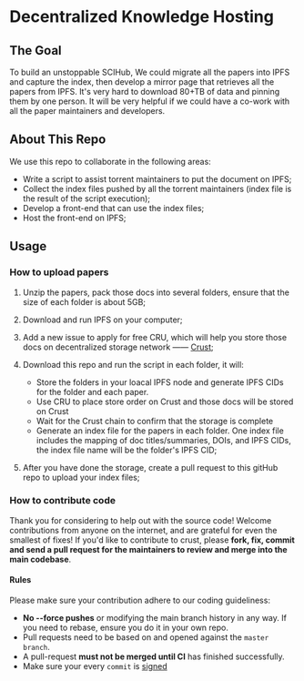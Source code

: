 # Decentralized Knowledge Hosting

## The Goal

To build an unstoppable SCIHub, We could migrate all the papers into IPFS and capture the index, then develop a mirror page that retrieves all the papers from IPFS. It's very hard to download 80+TB of data and pinning them by one person. It will be very helpful if we could have a co-work with all the paper maintainers and developers.

## About This Repo

We use this repo to collaborate in the following areas:
- Write a script to assist torrent maintainers to put the document on IPFS;
- Collect the index files pushed by all the torrent maintainers (index file is the result of the script execution);
- Develop a front-end that can use the index files;
- Host the front-end on IPFS;

## Usage

### How to upload papers

1. Unzip the papers, pack those docs into several folders, ensure that the size of each folder is about 5GB;
2. Download and run IPFS on your computer;
3. Add a new issue to apply for free CRU, which will help you store those docs on decentralized storage network —— [Crust](https://github.com/crustio/crust);
4. Download this repo and run the script in each folder, it will:
    - Store the folders in your loacal IPFS node and generate IPFS CIDs for the folder and each paper.
    - Use CRU to place store order on Crust and those docs will be stored on Crust 
    - Wait for the Crust chain to confirm that the storage is complete 
    - Generate an index file for the papers in each folder. One index file includes the mapping of doc titles/summaries, DOIs, and IPFS CIDs, the index file name will be the folder's IPFS CID;

5. After you have done the storage, create a pull request to this gitHub repo to upload your index files;

### How to contribute code
Thank you for considering to help out with the source code! Welcome contributions from anyone on the internet, and are grateful for even the smallest of fixes!
If you'd like to contribute to crust, please **fork, fix, commit and send a pull request for the maintainers to review and merge into the main codebase**.

#### Rules
Please make sure your contribution adhere to our coding guideliness:
- **No --force pushes** or modifying the main branch history in any way. If you need to rebase, ensure you do it in your own repo.
- Pull requests need to be based on and opened against the `master branch`.
- A pull-request **must not be merged until CI** has finished successfully.
- Make sure your every `commit` is [signed](https://help.github.com/en/github/authenticating-to-github/about-commit-signature-verification)
